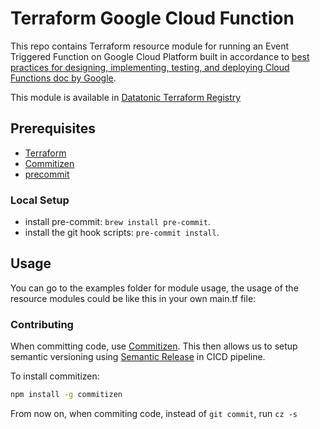 # Terraform Google Cloud Function  

This repo contains Terraform resource module for running an Event Triggered Function on Google Cloud Platform built in accordance to  [best practices for designing, implementing, testing, and deploying Cloud Functions doc by Google](https://cloud.google.com/functions/docs/bestpractices/tips#functions-tips-lazy-globals-go).

This module is available in [Datatonic Terraform Registry](https://registry.terraform.io/namespaces/teamdatatonic) 

## Prerequisites
- [Terraform](https://tfswitch.warrensbox.com/) 
- [Commitizen](https://github.com/commitizen/cz-cli)
- [precommit](https://pre-commit.com/)

### Local Setup 
- install pre-commit: `brew install pre-commit`.
- install the git hook scripts: `pre-commit install`.

## Usage
You can go to the examples folder for module usage, the usage of the resource modules could be like this in your own main.tf file:

<!-- BEGINNING OF PRE-COMMIT-TERRAFORM DOCS HOOK -->


<!-- END OF PRE-COMMIT-TERRAFORM DOCS HOOK -->


### Contributing 
When committing code, use [Commitizen](https://github.com/commitizen/cz-cli).
This then allows us to setup semantic versioning using [Semantic Release](https://github.com/semantic-release/semantic-release) in CICD pipeline.

To install commitizen:
```bash
npm install -g commitizen
```
From now on, when commiting code, instead of `git commit`, run `cz -s`
